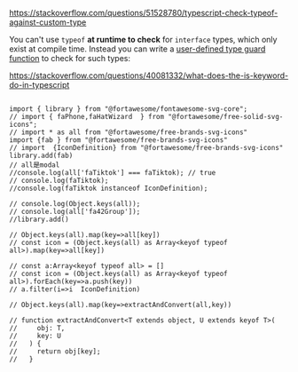 https://stackoverflow.com/questions/51528780/typescript-check-typeof-against-custom-type

You can't use `typeof` **at runtime to check** for `interface` types, which only exist at compile time.  Instead you can write a [user-defined type guard function](https://www.typescriptlang.org/docs/handbook/2/narrowing.html#using-type-predicates) to check for such types:



https://stackoverflow.com/questions/40081332/what-does-the-is-keyword-do-in-typescript









```

import { library } from "@fortawesome/fontawesome-svg-core";
// import { faPhone,faHatWizard  } from "@fortawesome/free-solid-svg-icons";
// import * as all from "@fortawesome/free-brands-svg-icons"
import {fab } from "@fortawesome/free-brands-svg-icons"
// import  {IconDefinition} from "@fortawesome/free-brands-svg-icons"
library.add(fab)
// all是modal
//console.log(all['faTiktok'] === faTiktok); // true
// console.log(faTiktok);
//console.log(faTiktok instanceof IconDefinition);

// console.log(Object.keys(all));
// console.log(all['fa42Group']);
//library.add()

// Object.keys(all).map(key=>all[key])
// const icon = (Object.keys(all) as Array<keyof typeof all>).map(key=>all[key])

// const a:Array<keyof typeof all> = []
// const icon = (Object.keys(all) as Array<keyof typeof all>).forEach(key=>a.push(key))
// a.filter(i=>i  IconDefinition)

// Object.keys(all).map(key=>extractAndConvert(all,key))

// function extractAndConvert<T extends object, U extends keyof T>(
//     obj: T,
//     key: U
//   ) {
//     return obj[key];
//   }
```

